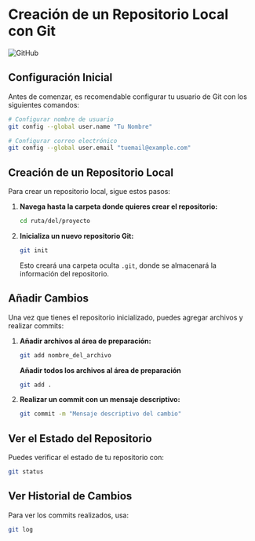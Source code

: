 # Creación de un Repositorio Local con Git

![GitHub](https://vabadus.es/images/cache/imagen_nodo/images/articulos/5c9deef127c7d783462103.png)

## Configuración Inicial
Antes de comenzar, es recomendable configurar tu usuario de Git con los siguientes comandos:

```sh
# Configurar nombre de usuario
git config --global user.name "Tu Nombre"

# Configurar correo electrónico
git config --global user.email "tuemail@example.com"
```

## Creación de un Repositorio Local
Para crear un repositorio local, sigue estos pasos:

1. **Navega hasta la carpeta donde quieres crear el repositorio:**
   ```sh
   cd ruta/del/proyecto
   ```
2. **Inicializa un nuevo repositorio Git:**
   ```sh
   git init
   ```
   Esto creará una carpeta oculta `.git`, donde se almacenará la información del repositorio.

## Añadir Cambios
Una vez que tienes el repositorio inicializado, puedes agregar archivos y realizar commits:

1. **Añadir archivos al área de preparación:**
   ```sh
   git add nombre_del_archivo
   ```
   **Añadir todos los archivos al área de preparación**
   ```sh
   git add .
   ```
2. **Realizar un commit con un mensaje descriptivo:**
   ```sh
   git commit -m "Mensaje descriptivo del cambio"
   ```

## Ver el Estado del Repositorio
Puedes verificar el estado de tu repositorio con:
```sh
git status
```

## Ver Historial de Cambios
Para ver los commits realizados, usa:
```sh
git log
```
